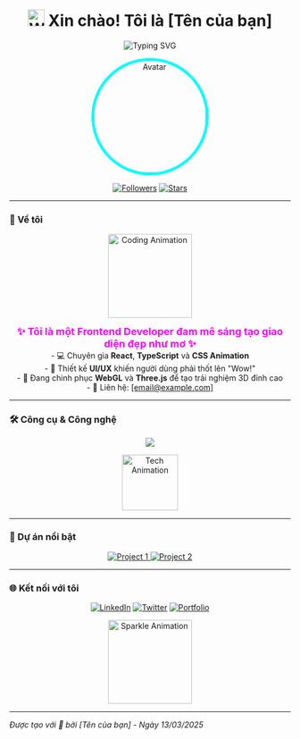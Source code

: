 <h1 align="center">
  <img src="https://media.giphy.com/media/hvRJCLFzcasrR4ia7z/giphy.gif" width="30" alt="Wave Hand" />
  Xin chào! Tôi là [Tên của bạn]
</h1>

<p align="center">
  <img src="https://readme-typing-svg.herokuapp.com?font=Poppins&size=28&duration=2500&pause=500&color=00FFFF&center=true&vCenter=true&width=500&lines=Frontend+Wizard;React+Master;UI/UX+Dreamer" alt="Typing SVG" />
</p>

<p align="center">
  <img src="[URL-avatar-của-bạn]" width="200" style="border-radius:50%; border: 5px solid #00FFFF;" alt="Avatar" />
</p>

<p align="center">
  <a href="https://github.com/[username-của-bạn]?tab=followers"><img src="https://img.shields.io/github/followers/[username-của-bạn]?style=for-the-badge&logo=github&logoColor=white&color=1E90FF" alt="Followers" /></a>
  <a href="https://github.com/[username-của-bạn]?tab=stars"><img src="https://img.shields.io/github/stars/[username-của-bạn]?style=for-the-badge&logo=github&logoColor=white&color=FF69B4" alt="Stars" /></a>
</p>

---

### 🚀 Về tôi
<p align="center">
  <img src="https://media.giphy.com/media/qgQUggAC3Pfv687qPC/giphy.gif" width="150" alt="Coding Animation" />
</p>
<p align="center">
  <b style="font-size: 18px; color: #FF00FF;">✨ Tôi là một Frontend Developer đam mê sáng tạo giao diện đẹp như mơ ✨</b><br>
  - 💻 Chuyên gia <b>React</b>, <b>TypeScript</b> và <b>CSS Animation</b><br>
  - 🎨 Thiết kế <b>UI/UX</b> khiến người dùng phải thốt lên "Wow!"<br>
  - 🌟 Đang chinh phục <b>WebGL</b> và <b>Three.js</b> để tạo trải nghiệm 3D đỉnh cao<br>
  - 📩 Liên hệ: <a href="mailto:[email@example.com]">[email@example.com]</a>
</p>

---

### 🛠 Công cụ & Công nghệ
<p align="center">
  <img src="https://skillicons.dev/icons?i=html,css,js,react,typescript,tailwind,redux,webpack,vite,git,github,figma,vscode&perline=7" />
</p>
<p align="center">
  <img src="https://media.giphy.com/media/IdyAQJVN2kVPNUrojM/giphy.gif" width="100" alt="Tech Animation" />
</p>

---

### 🌟 Dự án nổi bật
<p align="center">
  <a href="https://github.com/[username-của-bạn]/[tên-dự-án-1]">
    <img src="https://github-readme-stats.vercel.app/api/pin/?username=[username-của-bạn]&repo=[tên-dự-án-1]&theme=transparent&bg_color=1a1b27&title_color=00FFFF&text_color=FFFFFF&icon_color=FF69B4&show_owner=true" alt="Project 1" />
  </a>
  <a href="https://github.com/[username-của-bạn]/[tên-dự-án-2]">
    <img src="https://github-readme-stats.vercel.app/api/pin/?username=[username-của-bạn]&repo=[tên-dự-án-2]&theme=transparent&bg_color=1a1b27&title_color=00FFFF&text_color=FFFFFF&icon_color=FF69B4&show_owner=true" alt="Project 2" />
  </a>
</p>

---

### 🌐 Kết nối với tôi
<p align="center">
  <a href="https://linkedin.com/in/[linkedin-của-bạn]"><img src="https://img.shields.io/badge/LinkedIn-0077B5?style=for-the-badge&logo=linkedin&logoColor=white&labelColor=00CED1" alt="LinkedIn" /></a>
  <a href="https://twitter.com/[twitter-của-bạn]"><img src="https://img.shields.io/badge/Twitter-1DA1F2?style=for-the-badge&logo=twitter&logoColor=white&labelColor=FF1493" alt="Twitter" /></a>
  <a href="https://[portfolio-của-bạn].com"><img src="https://img.shields.io/badge/Portfolio-FF5722?style=for-the-badge&logo=firefox&logoColor=white&labelColor=FFD700" alt="Portfolio" /></a>
</p>

<p align="center">
  <img src="https://media.giphy.com/media/26tPplGWjN0xLybiU/giphy.gif" width="150" alt="Sparkle Animation" />
</p>

---

*Được tạo với 💖 bởi [Tên của bạn] - Ngày 13/03/2025*
